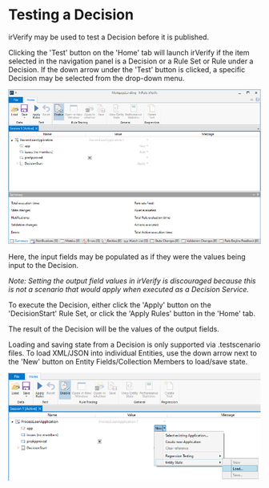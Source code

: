 # Testing a Decision

irVerify may be used to test a Decision before it is published.

Clicking the 'Test' button on the 'Home' tab will launch irVerify if the item selected in the navigation panel is a Decision or a Rule Set or Rule under a Decision. If the down arrow under the 'Test' button is clicked, a specific Decision may be selected from the drop-down menu.

![Test Decision irVerify](images/TestDecision-irVerify.png)

Here, the input fields may be populated as if they were the values being input to the Decision.

*Note: Setting the output field values in irVerify is discouraged because this is not a scenario that would apply when executed as a Decision Service.*

To execute the Decision, either click the 'Apply' button on the 'DecisionStart' Rule Set, or click the 'Apply Rules' button in the 'Home' tab.

The result of the Decision will be the values of the output fields.

Loading and saving state from a Decision is only supported via .testscenario files.
To load XML/JSON into individual Entities, use the down arrow next to the 'New' button on Entity Fields/Collection Members to load/save state.

![Test Decision Load Save Entity State](images/TestDecision-LoadSaveEntityState.png)
